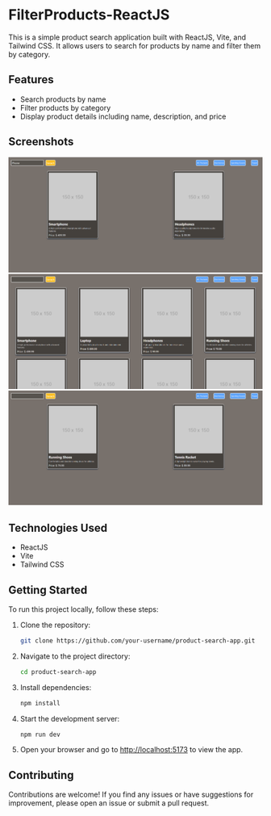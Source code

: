
# FilterProducts-ReactJS

This is a simple product search application built with ReactJS, Vite, and Tailwind CSS. It allows users to search for products by name and filter them by category.

## Features

- Search products by name
- Filter products by category
- Display product details including name, description, and price

## Screenshots

![Screenshot 1](./Screenshots/st1.png)
![Screenshot 2](./Screenshots/st2.png)
![Screenshot 3](./Screenshots/st3.png)

## Technologies Used

- ReactJS
- Vite
- Tailwind CSS

## Getting Started

To run this project locally, follow these steps:

1. Clone the repository:

   ```bash
   git clone https://github.com/your-username/product-search-app.git
   ```

2. Navigate to the project directory:

   ```bash
   cd product-search-app
   ```

3. Install dependencies:

   ```bash
   npm install
   ```

4. Start the development server:

   ```bash
   npm run dev
   ```

5. Open your browser and go to [http://localhost:5173](http://localhost:5173) to view the app.

## Contributing

Contributions are welcome! If you find any issues or have suggestions for improvement, please open an issue or submit a pull request.

